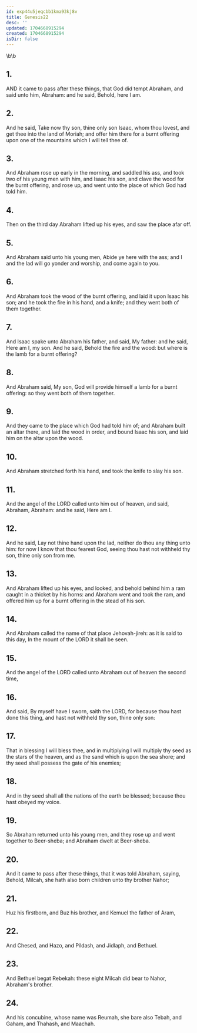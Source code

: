 ```yaml
---
id: exp44u5jeqcbb1kma93kj8v
title: Genesis22
desc: ''
updated: 1704668915294
created: 1704668915294
isDir: false
---
```

\b\b
## 1.
AND it came to pass after these things, that God did tempt Abraham, and said unto him, Abraham: and he said, Behold, here I am.
## 2.
And he said, Take now thy son, thine only son Isaac, whom thou lovest, and get thee into the land of Moriah; and offer him there for a burnt offering upon one of the mountains which I will tell thee of.
## 3.
And Abraham rose up early in the morning, and saddled his ass, and took two of his young men with him, and Isaac his son, and clave the wood for the burnt offering, and rose up, and went unto the place of which God had told him.
## 4.
Then on the third day Abraham lifted up his eyes, and saw the place afar off.
## 5.
And Abraham said unto his young men, Abide ye here with the ass; and I and the lad will go yonder and worship, and come again to you.
## 6.
And Abraham took the wood of the burnt offering, and laid it upon Isaac his son; and he took the fire in his hand, and a knife; and they went both of them together.
## 7.
And Isaac spake unto Abraham his father, and said, My father: and he said, Here am I, my son.  And he said, Behold the fire and the wood: but where is the lamb for a burnt offering?
## 8.
And Abraham said, My son, God will provide himself a lamb for a burnt offering: so they went both of them together.
## 9.
And they came to the place which God had told him of; and Abraham built an altar there, and laid the wood in order, and bound Isaac his son, and laid him on the altar upon the wood.
## 10.
And Abraham stretched forth his hand, and took the knife to slay his son.
## 11.
And the angel of the LORD called unto him out of heaven, and said, Abraham, Abraham: and he said, Here am I.
## 12.
And he said, Lay not thine hand upon the lad, neither do thou any thing unto him: for now I know that thou fearest God, seeing thou hast not withheld thy son, thine only son from me.
## 13.
And Abraham lifted up his eyes, and looked, and behold behind him a ram caught in a thicket by his horns: and Abraham went and took the ram, and offered him up for a burnt offering in the stead of his son.
## 14.
And Abraham called the name of that place Jehovah-jireh: as it is said to this day, In the mount of the LORD it shall be seen.
## 15.
And the angel of the LORD called unto Abraham out of heaven the second time,
## 16.
And said, By myself have I sworn, saith the LORD, for because thou hast done this thing, and hast not withheld thy son, thine only son:
## 17.
That in blessing I will bless thee, and in multiplying I will multiply thy seed as the stars of the heaven, and as the sand which is upon the sea shore; and thy seed shall possess the gate of his enemies;
## 18.
And in thy seed shall all the nations of the earth be blessed; because thou hast obeyed my voice.
## 19.
So Abraham returned unto his young men, and they rose up and went together to Beer-sheba; and Abraham dwelt at Beer-sheba.
## 20.
And it came to pass after these things, that it was told Abraham, saying, Behold, Milcah, she hath also born children unto thy brother Nahor;
## 21.
Huz his firstborn, and Buz his brother, and Kemuel the father of Aram,
## 22.
And Chesed, and Hazo, and Pildash, and Jidlaph, and Bethuel.
## 23.
And Bethuel begat Rebekah: these eight Milcah did bear to Nahor, Abraham's brother.
## 24.
And his concubine, whose name was Reumah, she bare also Tebah, and Gaham, and Thahash, and Maachah.
